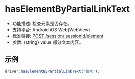 # hasElementByPartialLinkText

* 功能描述: 检查元素是否存在。
* 支持平台: Android iOS Web(WebView)
* 标准链接: [POST /session/:sessionId/element](https://w3c.github.io/webdriver/#elements)
* 参数: {string} value 部分文本内容。
## 示例

```javascript
driver.hasElementByPartialLinkText('搜索');
```